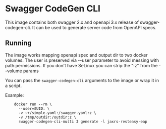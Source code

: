 # Swagger CodeGen CLI 

This image contains both swagger 2.x and openapi 3.x release of
swagger-codegen-cli. It can be used to generate server code from 
OpenAPI specs.

## Running

The image works mapping openapi spec and output dir to two docker volumes.
The user is preserved via --user parameter to avoid messing with path permissions.
If you don't have SeLinux you can strip the ":z" from the --volume params

You can pass the `swagger-codegen-cli` arguments to the image or wrap it in a script.

Example:


        docker run --rm \
          --user=$UID: \
          -v ~+/simple.yaml:/swagger.yaml:z \
          -v /tmp/outdir:/outdir:z \
          swagger-codegen-cli-multi 3 generate -l jaxrs-resteasy-eap

